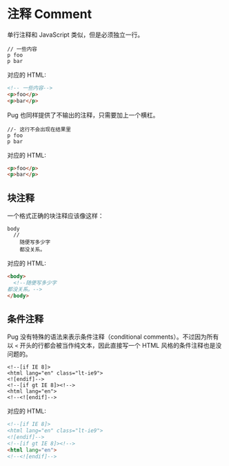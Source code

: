 # 注释 Comment

单行注释和 JavaScript 类似，但是必须独立一行。

```jade
// 一些内容
p foo
p bar
```

对应的 HTML:

```html
<!-- 一些内容-->
<p>foo</p>
<p>bar</p>
```

Pug 也同样提供了不输出的注释，只需要加上一个横杠。

```jade
//- 这行不会出现在结果里
p foo
p bar
```

对应的 HTML:

```html
<p>foo</p>
<p>bar</p>
```

## 块注释

一个格式正确的块注释应该像这样：

```jade
body
  //
    随便写多少字
    都没关系。
```

对应的 HTML:

```html
<body>
  <!--随便写多少字
都没关系。-->
</body>
```

##  条件注释

Pug 没有特殊的语法来表示条件注释（conditional comments）。不过因为所有以 `<` 开头的行都会被当作纯文本，因此直接写一个 HTML 风格的条件注释也是没问题的。

```jade
<!--[if IE 8]>
<html lang="en" class="lt-ie9">
<![endif]-->
<!--[if gt IE 8]><!-->
<html lang="en">
<!--<![endif]-->
```

对应的 HTML:

```html
<!--[if IE 8]>
<html lang="en" class="lt-ie9">
<![endif]-->
<!--[if gt IE 8]><!-->
<html lang="en">
<!--<![endif]-->
```